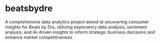 # beatsbydre
A comprehensive data analytics project aimed at uncovering consumer insights for Beats by Dre, utilizing exploratory data analysis, sentiment analysis, and AI-driven insights to inform strategic business decisions and enhance market competitiveness.
